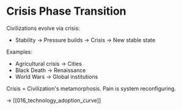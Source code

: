 # Crisis Phase Transition

Civilizations evolve via crisis:
- Stability → Pressure builds → Crisis → New stable state

Examples:
- Agricultural crisis → Cities
- Black Death → Renaissance
- World Wars → Global institutions

Crisis = Civilization's metamorphosis.
Pain is system reconfiguring.

→ [[016_technology_adoption_curve]]